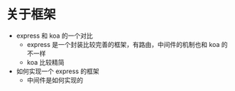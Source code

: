 # 关于框架

- express 和 koa 的一个对比
  - express 是一个封装比较完善的框架，有路由，中间件的机制也和 koa 的不一样
  - koa 比较精简
- 如何实现一个 express 的框架
  - 中间件是如何实现的

